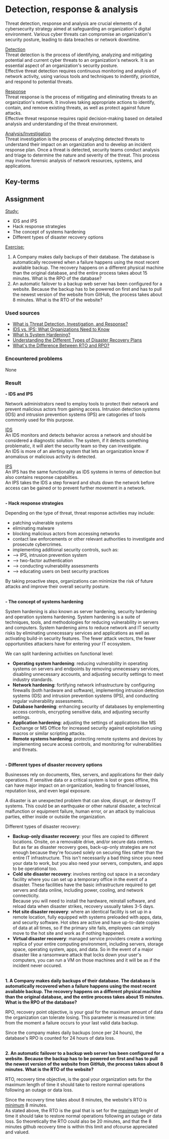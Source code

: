 # Detection, response & analysis
Threat detection, response and analysis are crucial elements of a cybersecurity strategy aimed at safeguarding an organization's digital environment. Various cyber threats can compromise an organization's security posture, leading to data breaches or network downtime.

<ins>Detection</ins>  
Threat detection is the process of identifying, analyzing and mitigating potential and current cyber threats to an organization's network. It is an essential aspect of an organization's security posture.  
Effective threat detection requires continuous monitoring
and analysis of network activity, using various tools and techniques to indentify, prioritize, and respond to potential threats.

<ins>Response</ins>  
Threat response is the process of mitigating and eliminating threats to an organization's netowrk. It involves taking appropriate actions to identify, contain, and remove existing threats, as well as protect against future attacks.  
Effective threat response requires rapid decision-making based on detailed analysis and understanding of the threat environment.

<ins>Analysis/Investigation</ins>  
Threat investigation is the process of analyzing detected threats to understand their impact on an organization and to develop an incident response plan. Once a threat is detected, security teams conduct analysis and triage to determine the nature and severity of the threat. This process may involve forensic analysis of network resources, systems, and applications.

## Key-terms


## Assignment
<ins>Study:</ins>
- IDS and IPS
- Hack response strategies
- The concept of systems hardening
- Different types of disaster recovery options

<ins>Exercise:</ins>
1. A Company makes daily backups of their database. The database is automatically recovered when a failure happens using the most recent available backup. The recovery happens on a different physical machine than the original database, and the entire process takes about 15 minutes. What is the RPO of the database?
2. An automatic failover to a backup web server has been configured for a website. Because the backup has to be powered on first and has to pull the newest version of the website from GitHub, the process takes about 8 minutes. What is the RTO of the website?

### Used sources
- [What is Threat Detection, Investigation, and Response?](https://www.anomali.com/resources/what-is-threat-detection-investigation-and-response)
- [IDS vs. IPS: What Organizations Need to Know](https://www.varonis.com/blog/ids-vs-ips)
- [What Is System Hardening?](https://blog.netwrix.com/2023/02/22/system-hardening/)
- [Understanding the Different Types of Disaster Recovery Plans](https://www.empowerit.com.au/blog/it-planning/different-types-disaster-recovery-plans/)
- [What's the Difference Between RTO and RPO?](https://www.rubrik.com/insights/rto-rpo-whats-the-difference)

### Encountered problems
None

### Result
**- IDS and IPS**

Network administrators need to employ tools to protect their network and prevent malicious actors from gaining access. Intrusion detection systems (IDS) and intrusion prevention systems (IPS) are catogories of tools commonly used for this purpose.  

<ins>IDS</ins>  
An IDS monitors and detects behavior across a network and should be considered a diagnostic solution. The system, if it detects something problematic, it will alert the security team so they can investigate.  
An IDS is more of an alerting system that lets an organization know if anomalous or malicious activity is detected. 

<ins>IPS</ins>  
An IPS has the same functionality as IDS systems in terms of detection but also contains response capabilties.   
An IPS takes the IDS a step forward and shuts down the network before access can be gained or to prevent further movement in a network.
<br><br>

**- Hack response strategies**

Depending on the type of threat, threat response activities may include:  
- patching vulnerable systems
- eliminating malware
- blocking malicious actors from accessing networks
- contact law enforcements or other relevant authorities to investigate and prosecute cybercrimes.
- implementing additional security controls, such as: 
- --> IPS, intrusion prevention system
- --> two-factor authentication
- --> conducting vulnerability assessments
- --> educating users on best security practices

By taking proactive steps, organizations can minimize the risk of future attacks and improve their overall security posture.
<br><br>

**- The concept of systems hardening**

System hardening is also known as server hardening, security hardening and operation systems hardening. System hardening is a suite of techniques, tools, and methodologies for reducing vulnerability in servers and computers. System hardening aims to reduce network and IT security risks by eliminating unnecessary services and applications as well as activating build-in security features. The fewer attack vectors, the fewer opportunities attackers have for entering your IT ecosystem.

We can split hardening activities on functional level:
- **Operating system hardening**: reducing vulnerability in operating systems on servers and endpoints by removing unnecessary services, disabling unnecessary accounts, and adjusting security settings to meet industry standards.
- **Network hardening**: fortifying network infrastructure by configuring firewalls (both hardware and software), implementing intrusion detection systems (IDS) and intrusion prevention systems (IPS), and conducting regular vulnerability assessments.
- **Database hardening**: enhancing security of databases by emplementing access controls, encrypting sensitive data, and adjusting security settings.
- **Application hardening**: adjusting the settings of applications like MS Exchange or MS Office for increased security against exploitation using macros or similar scripting attacks.
- **Remote systems hardening**: protecting remote systems and devices by implementing secure access controls, and monitoring for vulnerabilities and threats.
<br><br>

**- Different types of disaster recovery options**

Businesses rely on documents, files, servers, and applications for their daily operations. If sensitive data or a critical system is lost or goes offline, this can have major impact on an organization, leading to financiel losses, reputation loss, and even legal exposure. 

A disaster is an unexpected problem that can slow, disrupt, or destroy IT systems. This could be an earthquake or other natural disaster, a technical malfunction or equipment failure, human error, or an attack by malicious parties, either inside or outside the organization.

<ind>Different types of disaster recovery:</ins>
- **Backup-only disaster recovery**: your files are copied to different locations. Onsite, on a removable drive, and/or secure data centers.  
But as far as disaster recovery goes, back-up-only strategies are not enough because they're focused solely on securing files rather than the entire IT infrastructure. This isn't necessarily a bad thing since you need your data to work, but you also need your servers, computers, and apps to be operational too.
- **Cold site disaster recovery**: involves renting out space in a secondary facility where you can set up a temporary office in the event of a disaster. These facilities have the basic infrastructure required to get servers and data online, including power, cooling, and network connecticity.  
Because you will need to install the hardware, reinstall software, and reload data when disaster strikes, recovery ussually takes 3-5 days.
- **Hot site disaster recovery**: where an identical facility is set up in a remote location, fully equipped with systems preloaded with apps, data, and security software. Hot sites are active and have up-to-date copies of data at all times, so if the primary site fails, employees can simply move to the hot site and work as if nothing happened.
- **Virtual disaster recovery**: managed service providers create a working replica of your entire computing environment, including servers, storage space, operating system, apps, and data. So in the event of a major disaster like a ransomware attack that locks down your user's computers, you can run a VM on those machines and it will be as if the incident never occured.
<br><br>

**1. A Company makes daily backups of their database. The database is automatically recovered when a failure happens using the most recent available backup. The recovery happens on a different physical machine than the original database, and the entire process takes about 15 minutes. What is the RPO of the database?**

RPO, recovery point objective, is your goal for the maximum amount of data the organization can tolerate losing. This parameter is measured in time: from the moment a failure occurs to your last valid data backup.

Since the company makes daily backups (once per 24 hours), the database's RPO is counted for 24 hours of data loss.
<br><br>

**2. An automatic failover to a backup web server has been configured for a website. Because the backup has to be powered on first and has to pull the newest version of the website from GitHub, the process takes about 8 minutes. What is the RTO of the website?**

RTO, recovery time objective, is the goal your organization sets for the maximum length of time it should take to restore normal operations following an outage or data loss.

Since the recovery time takes about 8 minutes, the website's RTO is <ins>minimum</ins> 8 minutes.  
As stated above, the RTO is the goal that is set for the <ins>maximum</ins> lenght of time it should take to restore normal operations following an outage or data loss. So theoretically the RTO could also be 20 minutes, and that the 8 minutes github recovery time is within this limit and ofcourse appreciated and valued.